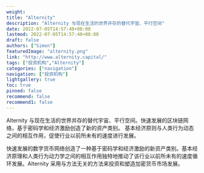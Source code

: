 ```yaml
---
weight: 
title: "Alternity"
description: "Alternity 与现在生活的世界并存的替代宇宙、平行空间"
date: 2022-07-05T14:57:40+08:00
lastmod: 2022-07-05T14:57:40+08:00
draft: false
authors: ["Simon"]
featuredImage: "alternity.png"
link: "http://www.alternity.capital/"
tags: ["投资机构","Alternity"]
categories: ["navigation"]
navigation: ["投资机构"]
lightgallery: true
toc: true
pinned: false
recommend: false
recommend1: false
---
```

Alternity 与现在生活的世界并存的替代宇宙、平行空间。快速发展的区块链网络，基于密码学和经济激励创造了新的资产类别。 基本经济原则与人类行为动态之间的相互作用，促使行业以前所未有的速度进行发展。

快速发展的数字货币网络创造了一种基于密码学和经济激励的新资产类别。基本经济原理和人类行为动力学之间的相互作用独特地推动了该行业以前所未有的速度循环发展。Alternity 采用与方法无关的方法来投资和塑造加密货币市场发展。